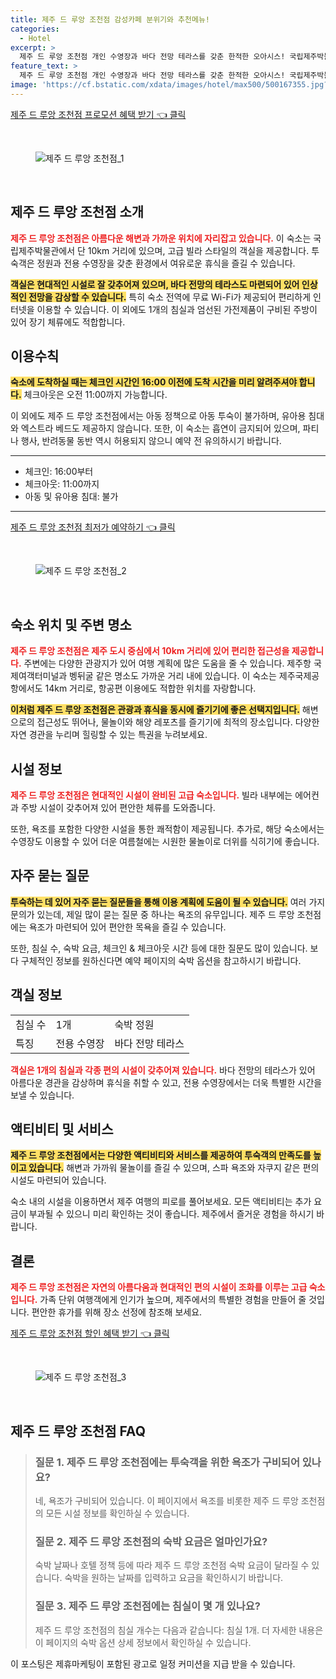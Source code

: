 ```yaml
---
title: 제주 드 루앙 조천점 감성카페 분위기와 추천메뉴!
categories:
  - Hotel
excerpt: >
  제주 드 루앙 조천점 개인 수영장과 바다 전망 테라스를 갖춘 한적한 오아시스! 국립제주박물관과 가까워 문화 탐방도 가능하며 가족 단위 여행객에게 인기 만점입니다. 제주에서 특별한 휴식을 경험해보세요!
feature_text: >
  제주 드 루앙 조천점 개인 수영장과 바다 전망 테라스를 갖춘 한적한 오아시스! 국립제주박물관과 가까워 문화 탐방도 가능하며 가족 단위 여행객에게 인기 만점입니다. 제주에서 특별한 휴식을 경험해보세요!
image: 'https://cf.bstatic.com/xdata/images/hotel/max500/500167355.jpg?k=ee896cca0468c280a8151715a8f3fe70fc452ef63ff9720319072db44c5a68cb&o=&hp=1'
---
```


<p><a class="modoo-button" href="https://tinyurl.com/222hky9y" rel="nofollow noopener">제주 드 루앙 조천점 프로모션 혜택 받기 👈 클릭</a></p><br/>
<figure class="image"><img alt="제주 드 루앙 조천점_1" src="https://cf.bstatic.com/xdata/images/hotel/max1024x768/500166990.jpg?k=061371263a508193a3c3f5b8440d0c844985acdb98ca264de010b76d564cabd5&amp;o=&amp;hp=1"/></figure><br/>

<h2 id="제주드루앙조천점소개">제주 드 루앙 조천점 소개</h2>
<p><b><span style="color: #ee2323;">제주 드 루앙 조천점은 아름다운 해변과 가까운 위치에 자리잡고 있습니다.</span></b> 이 숙소는 국립제주박물관에서 단 10km 거리에 있으며, 고급 빌라 스타일의 객실을 제공합니다. 투숙객은 정원과 전용 수영장을 갖춘 환경에서 여유로운 휴식을 즐길 수 있습니다.</p>
<p><b><span style="background-color: #ffe066;">객실은 현대적인 시설로 잘 갖추어져 있으며, 바다 전망의 테라스도 마련되어 있어 인상적인 전망을 감상할 수 있습니다.</span></b> 특히 숙소 전역에 무료 Wi-Fi가 제공되어 편리하게 인터넷을 이용할 수 있습니다. 이 외에도 1개의 침실과 엄선된 가전제품이 구비된 주방이 있어 장기 체류에도 적합합니다.</p>
<h2 id="이용수칙">이용수칙</h2>
<p><b><span style="background-color: #ffe066;">숙소에 도착하실 때는 체크인 시간인 16:00 이전에 도착 시간을 미리 알려주셔야 합니다.</span></b> 체크아웃은 오전 11:00까지 가능합니다.</p>
<p>이 외에도 제주 드 루앙 조천점에서는 아동 정책으로 아동 투숙이 불가하며, 유아용 침대와 엑스트라 베드도 제공하지 않습니다. 또한, 이 숙소는 흡연이 금지되어 있으며, 파티나 행사, 반려동물 동반 역시 허용되지 않으니 예약 전 유의하시기 바랍니다.</p>
<hr/>
<ul>
<li>체크인: 16:00부터</li>
<li>체크아웃: 11:00까지</li>
<li>아동 및 유아용 침대: 불가</li>
</ul>
<hr/>
<p><a class="modoo-button" href="https://tinyurl.com/222hky9y" rel="nofollow noopener">제주 드 루앙 조천점 최저가 예약하기 👈 클릭</a></p><br/>
<figure class="image"><img alt="제주 드 루앙 조천점_2" src="https://cf.bstatic.com/xdata/images/hotel/max500/500167355.jpg?k=ee896cca0468c280a8151715a8f3fe70fc452ef63ff9720319072db44c5a68cb&amp;o=&amp;hp=1"/></figure><br/>
<h2 id="숙소위치및주변명소">숙소 위치 및 주변 명소</h2>
<p><b><span style="color: #ee2323;">제주 드 루앙 조천점은 제주 도시 중심에서 10km 거리에 있어 편리한 접근성을 제공합니다.</span></b> 주변에는 다양한 관광지가 있어 여행 계획에 많은 도움을 줄 수 있습니다. 제주항 국제여객터미널과 벵뒤굴 같은 명소도 가까운 거리 내에 있습니다. 이 숙소는 제주국제공항에서도 14km 거리로, 항공편 이용에도 적합한 위치를 자랑합니다.</p>
<p><b><span style="background-color: #ffe066;">이처럼 제주 드 루앙 조천점은 관광과 휴식을 동시에 즐기기에 좋은 선택지입니다.</span></b> 해변으로의 접근성도 뛰어나, 물놀이와 해양 레포츠를 즐기기에 최적의 장소입니다. 다양한 자연 경관을 누리며 힐링할 수 있는 특권을 누려보세요.</p>
<h2 id="시설정보">시설 정보</h2>
<p><b><span style="color: #ee2323;">제주 드 루앙 조천점은 현대적인 시설이 완비된 고급 숙소입니다.</span></b> 빌라 내부에는 에어컨과 주방 시설이 갖추어져 있어 편안한 체류를 도와줍니다.</p>
<p>또한, 욕조를 포함한 다양한 시설을 통한 쾌적함이 제공됩니다. 추가로, 해당 숙소에서는 수영장도 이용할 수 있어 더운 여름철에는 시원한 물놀이로 더위를 식히기에 좋습니다.</p>
<h2 id="자주묻는질문">자주 묻는 질문</h2>
<p><b><span style="background-color: #ffe066;">투숙하는 데 있어 자주 묻는 질문들을 통해 이용 계획에 도움이 될 수 있습니다.</span></b> 여러 가지 문의가 있는데, 제일 많이 묻는 질문 중 하나는 욕조의 유무입니다. 제주 드 루앙 조천점에는 욕조가 마련되어 있어 편안한 목욕을 즐길 수 있습니다.</p>
<p>또한, 침실 수, 숙박 요금, 체크인 &amp; 체크아웃 시간 등에 대한 질문도 많이 있습니다. 보다 구체적인 정보를 원하신다면 예약 페이지의 숙박 옵션을 참고하시기 바랍니다.</p>
<h2 id="객실정보">객실 정보</h2>
<table>
<tr>
<td>침실 수</td>
<td>1개</td>
<td>숙박 정원</td>
</tr>
<tr>
<td>특징</td>
<td>전용 수영장</td>
<td>바다 전망 테라스</td>
</tr>
</table>
<p><b><span style="color: #ee2323;">객실은 1개의 침실과 각종 편의 시설이 갖추어져 있습니다.</span></b> 바다 전망의 테라스가 있어 아름다운 경관을 감상하며 휴식을 취할 수 있고, 전용 수영장에서는 더욱 특별한 시간을 보낼 수 있습니다.</p>
<h2 id="액티비티및서비스">액티비티 및 서비스</h2>
<p><b><span style="background-color: #ffe066;">제주 드 루앙 조천점에서는 다양한 액티비티와 서비스를 제공하여 투숙객의 만족도를 높이고 있습니다.</span></b> 해변과 가까워 물놀이를 즐길 수 있으며, 스파 욕조와 자쿠지 같은 편의 시설도 마련되어 있습니다.</p>
<p>숙소 내의 시설을 이용하면서 제주 여행의 피로를 풀어보세요. 모든 액티비티는 추가 요금이 부과될 수 있으니 미리 확인하는 것이 좋습니다. 제주에서 즐거운 경험을 하시기 바랍니다.</p>
<h2 id="결론">결론</h2>
<p><b><span style="color: #ee2323;">제주 드 루앙 조천점은 자연의 아름다움과 현대적인 편의 시설이 조화를 이루는 고급 숙소입니다.</span></b> 가족 단위 여행객에게 인기가 높으며, 제주에서의 특별한 경험을 만들어 줄 것입니다. 편안한 휴가를 위해 장소 선정에 참조해 보세요.</p>

<p><a class="modoo-button" href="https://tinyurl.com/222hky9y" rel="nofollow noopener">제주 드 루앙 조천점 할인 혜택 받기 👈 클릭</a></p><br>

<figure class="image"><img src="https://cf.bstatic.com/xdata/images/hotel/max500/500167264.jpg?k=ffb4586357fa8394ab6ea019e440d10a0982e8eabf04bf1a0549e53e913b2551&o=&hp=1" alt="제주 드 루앙 조천점_3"></figure><br>
<h2 id="제주 드 루앙 조천점_FAQ">제주 드 루앙 조천점 FAQ</h2>
<div itemscope="" itemtype="https://schema.org/FAQPage"> 
<blockquote> 
<div itemscope="" itemprop="mainEntity" itemtype="https://schema.org/Question"> 
<h3 id="질문_1" itemprop="name">질문 1. 제주 드 루앙 조천점에는 투숙객을 위한 욕조가 구비되어 있나요?</h3> 
<div itemscope="" itemprop="acceptedAnswer" itemtype="https://schema.org/Answer"> 
<span itemprop="text"> 
<p>네, 욕조가 구비되어 있습니다. 이 페이지에서 욕조를 비롯한 제주 드 루앙 조천점의 모든 시설 정보를 확인하실 수 있습니다.</p> 
</span> 
</div> 
</div> 

<div itemscope="" itemprop="mainEntity" itemtype="https://schema.org/Question"> 
<h3 id="질문_2" itemprop="name">질문 2. 제주 드 루앙 조천점의 숙박 요금은 얼마인가요?</h3> 
<div itemscope="" itemprop="acceptedAnswer" itemtype="https://schema.org/Answer"> 
<span itemprop="text"> 
<p>숙박 날짜나 호텔 정책 등에 따라 제주 드 루앙 조천점 숙박 요금이 달라질 수 있습니다. 숙박을 원하는 날짜를 입력하고 요금을 확인하시기 바랍니다.</p> 
</span> 
</div> 
</div> 

<div itemscope="" itemprop="mainEntity" itemtype="https://schema.org/Question"> 
<h3 id="질문_3" itemprop="name">질문 3. 제주 드 루앙 조천점에는 침실이 몇 개 있나요?</h3> 
<div itemscope="" itemprop="acceptedAnswer" itemtype="https://schema.org/Answer"> 
<span itemprop="text"> 
<p>제주 드 루앙 조천점의 침실 개수는 다음과 같습니다: 침실 1개. 더 자세한 내용은 이 페이지의 숙박 옵션 상세 정보에서 확인하실 수 있습니다.</p> 
</span> 
</div> 
</div> 
</blockquote> 
</div><p>이 포스팅은 제휴마케팅이 포함된 광고로 일정 커미션을 지급 받을 수 있습니다.</p>

